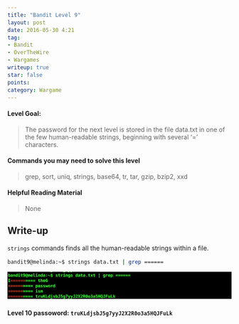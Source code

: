 ```yaml
---
title: "Bandit Level 9"
layout: post
date: 2016-05-30 4:21
tag:
- Bandit
- OverTheWire
- Wargames
writeup: true
star: false
points:
category: Wargame
---
```


#### Level Goal:

>The password for the next level is stored in the file data.txt in one of the few human-readable strings, beginning with several ‘=’ characters.

#### Commands you may need to solve this level

>grep, sort, uniq, strings, base64, tr, tar, gzip, bzip2, xxd

#### Helpful Reading Material

>None

## Write-up

`strings` commands finds all the human-readable strings within a file.

~~~bash
bandit9@melinda:~$ strings data.txt | grep ======
~~~

![output](/assets/images/OverTheWire/Bandit/level9_output.png)

#### Level 10 passoword: `truKLdjsbJ5g7yyJ2X2R0o3a5HQJFuLk`

